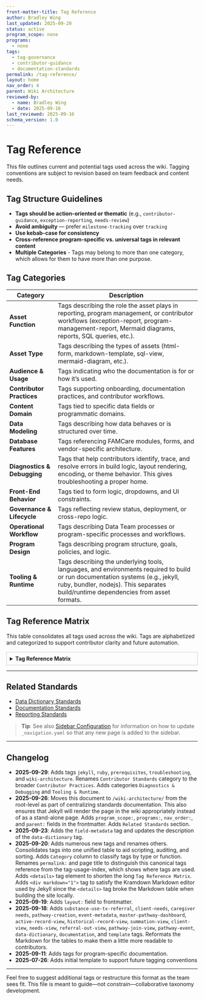 ```yaml
---
front-matter-title: Tag Reference
author: Bradley Wing
last_updated: 2025-09-20 
status: active  
program_scope: none
programs:
  - none
tags:
  - tag-governance
  - contributor-guidance
  - documentation-standards
permalink: /tag-reference/
layout: home
nav_order: 4
parent: Wiki Architecture
reviewed-by:
  - name: Bradley Wing
  - date: 2025-09-16
last_reviewed: 2025-09-16
schema_version: 1.0  
---
```


# Tag Reference

This file outlines current and potential tags used across the wiki. Tagging conventions are subject to revision based on team feedback and content needs.

## Tag Structure Guidelines

- **Tags should be action-oriented or thematic** (e.g., `contributor-guidance`, `exception-reporting`, `needs-review`)
- **Avoid ambiguity** — prefer `milestone-tracking` over `tracking`
- **Use kebab-case for consistency**
- **Cross-reference program-specific vs. universal tags in relevant content**
- **Multiple Categories** - Tags may belong to more than one category, which allows for them to have more than one purpose.

## Tag Categories

| Category | Description |
|----------|-------------|
| **Asset Function** | Tags describing the role the asset plays in reporting, program management, or contributor workflows (exception-report, program-management-report, Mermaid diagrams, reports, SQL queries, etc.). |
| **Asset Type** | Tags describing the types of assets (html-form, markdown-template, sql-view, mermaid-diagram, etc.). |
| **Audience & Usage** | Tags indicating who the documentation is for or how it’s used. |
| **Contributor Practices** | Tags supporting onboarding, documentation practices, and contributor workflows. |
| **Content Domain** | Tags tied to specific data fields or programmatic domains. |
| **Data Modeling** | Tags describing how data behaves or is structured over time. |
| **Database Features** | Tags referencing FAMCare modules, forms, and vendor-specific architecture. |
| **Diagnostics & Debugging** | Tags that help contributors identify, trace, and resolve errors in build logic, layout rendering, encoding, or theme behavior. This gives troubleshooting a proper home. |
| **Front-End Behavior** | Tags tied to form logic, dropdowns, and UI constraints. |
| **Governance & Lifecycle** | Tags reflecting review status, deployment, or cross-repo logic. |
| **Operational Workflow** | Tags describing Data Team processes or program-specific processes and workflows. |
| **Program Design** | Tags describing program structure, goals, policies, and logic. |
| **Tooling & Runtime** | Tags describing the underlying tools, languages, and environments required to build or run documentation systems (e.g., jekyll, ruby, bundler, nodejs). This separates build/runtime dependencies from asset formats. |

## Tag Reference Matrix

This table consolidates all tags used across the wiki. Tags are alphabetized and categorized to support contributor clarity and future automation.

<details style="margin-top: 1rem; border: 1px solid #ccc; padding: 0.5rem;">
<summary><strong>Tag Reference Matrix</strong></summary>

<div markdown="1">

| Tag | Description | Category |
|-----|-------------|----------|
| `active-record-view` | Most recent or current record | Asset Type, Data Modeling |
| `archived` | Retained for historical reference | Governance & Lifecycle |
| `asset-coordination` | Indicates that multiple assets (e.g., forms, views, templates) must be updated together to maintain consistency or support a shared change | Governance & Lifecycle |
| `audit-trail` | Tracks user actions or compliance | Contributor Practices |
| `caregiver-needs` | Behavioral and/or non-behavioral health needs of caregivers | Content Domain |
| `change-management` | Tracks review, approval, and deployment of forms, documentation, logic updates, reports, etc. | Governance & Lifecycle, Operational Workflow |
| `change-request-form` | Structured form used to propose documentation or logic changes, including rationale and impact | Asset Type, Governance & Lifecycle |
| `change-scope-form` | Form used to define the boundaries, dependencies, and coordination needs of a proposed change | Asset Type, Governance & Lifecycle |
| `changelog-rules` | Standards for documenting changes in asset history, including formatting, versioning, and contributor notes | Contributor Practices |
| `client-needs` | Behavioral and/or non-behavioral health needs of clients | Content Domain |
| `client-transfer` | Reassigning program workers | Operational Workflow |
| `client-view` | View of the client table or filtered derivatives | Asset Type |
| `cohort-definition` | Defines inclusion/exclusion logic for program cohorts | Program Design |
| `contributor-guidance` | Contributor onboarding and standards | Contributor Practices |
| `cross-repo` | Logic spans multiple repositories | Governance & Lifecycle |
| `custom-functions` | Includes or documents custom JavaScript functions | Front-End Behavior |
| `data-dictionary` | Structured reference files that define field-level metadata, value constraints, conditional logic, and audit notes for program forms and datasets. Used for reporting, contributor onboarding, and stakeholder transparency | Asset Type, Contributor Practices, Content Domain, Data Modeling |
| `data-integrity` | Ensures accuracy, consistency, and reliability of data across forms, views, and reporting logic | Governance & Lifecycle, Data Modeling |
| `data-team-facing` | Internal documentation or logic | Audience & Usage |
| `dismissal` | Ending a client’s enrollment | Operational Workflow |
| `documentation` | Documentation of an asset | Asset Type |
| `documentation-standards` | Guidelines for formatting, structuring, and maintaining documentation across assets and contributors | Contributor Practices |
| `dropdown-mapping` | Cascading dropdown logic | Front-End Behavior |
| `enrollment` | Starting a client’s enrollment | Operational Workflow |
| `etl-process` | Extract-transform-load logic | Asset Function |
| `event-metadata` | Metadata about Pathway Events | Database Features |
| `exception-report` | Identifies anomalies or data gaps | Asset Function |
| `external-sharing` | Structured for outside partners | Audience & Usage |
| `field-metadata` | Tags field-level attributes such as data type, value constraints, conditional logic, and SQL join behavior. Supports schema alignment, contributor clarity, and UX-aware documentation | Data Modeling, Front-End Behavior, Contributor Practices |
| `form-driven-logic` | Logic tied to specific forms or UI elements | Front-End Behavior |
| `form-schema` | YAML or JSON schema defining form logic | Asset Type |
| `form-updates` | Concerns updating of front-end forms | Governance & Lifecycle, Operational Workflow |
| `form-validation` | Required fields, dropdowns, or UI constraints | Front-End Behavior |
| `frontmatter-schema` | YAML schema used in documentation files to support metadata, indexing, and contributor workflows | Contributor Practices |
| `governance` | Review status or deployment logic | Governance & Lifecycle |
| `historical-record-view` | Full history of changes | Asset Type, Data Modeling |
| `housing-status-data` | Housing receipt and status | Content Domain |
| `html-form` | HTML form used in [FAMCare-HTML-Form-Code Repo](https://github.com/Behavioral-Health-Network/FAMCare-HTML-Form-Code.git) | Asset Type |
| `impact-assessment` | Concerns assessing the consequences of requested or planned changes | Governance & Lifecycle, Data Modeling |
| `implementation-planning` | Steps and considerations for deploying a change, including asset updates, testing, and stakeholder coordination | Governance & Lifecycle, Operational Workflow |
| `insurance-data` | Payor source | Content Domain |
| `internal-review` | Indicates that the document or logic update requires review by internal Data Team members before stakeholder sharing or deployment | Governance & Lifecycle, Operational Workflow |
| `jekyll` | Used for documentation related to the Jekyll static site generator, including build logic, theme configuration, layout inheritance, and troubleshooting Jekyll-specific errors | Asset Type, Tooling & Runtime |
| `markdown-template` | Markdown-based documentation scaffold | Asset Type |
| `master-pathway-dashboard` | Client-based dashboard governed by Pathway Events | Database Features |
| `mermaid-diagram` | Mermaid-based flowchart or logic diagram | Asset Type |
| `milestone-tracking` | Time-based or event-based progress markers | Program Design |
| `multi-join` | Uses multiple joins across tables | Data Modeling |
| `needs-review` | Tag indicating that a document or logic update requires contributor or stakeholder validation before deployment or publication | Governance & Lifecycle |
| `needs-testing` | Tag indicating that a document or logic update requires validation before deployment or publication | Governance & Lifecycle |
| `needs-view` | Client/caregiver needs and service referral metadata | Asset Type |
| `outcome-metrics` | Success measurement logic | Program Design |
| `pathway-creation` | Creating and assigning a Pathway | Operational Workflow |
| `pathway-event` | Event logic tied to Pathways | Database Features |
| `pathway-join-view` | Joins enrollment to Pathways metadata | Asset Type |
| `pathways-module` | FAMCare’s Pathways module | Database Features |
| `prerequisites` | Marks documentation that outlines required software, setup steps, or environmental dependencies needed before contributing, building, or editing the wiki. This tag supports onboarding and contributor readiness. | Contributor Practices, Tooling & Runtime |
| `production-ready` | Fully reviewed and deployed | Governance & Lifecycle |
| `program-docs` | Program-specific documentation | Audience & Usage |
| `program-goals` | Intended outcomes or benchmarks | Program Design |
| `program-structure` | How the program is organized | Program Design |
| `program-staff-facing` | Intended for non-technical users | Audience & Usage |
| `program-worker-assignment` | Assigning or transferring program workers | Operational Workflow |
| `providerplacement-form` | Form used for enrollment and dismissal | Database Features |
| `re-engagement` | Reconnecting after lapse in participation | Operational Workflow |
| `reconnection` | Reconnecting a client with an agency | Operational Workflow |
| `referral-out-view` | Referrals to external services | Asset Type |
| `report-change` | Concerns changes to reports | Governance & Lifecycle, Operational Workflow |
| `reporting-logic` | Data surfaced in reports or dashboards | Program Design, Asset Function |
| `report-template` | Structured template for recurring reports | Asset Type |
| `rollback` | Documents the logic or steps required to reverse a deployed change, restoring prior behavior or data structure if needed | Governance & Lifecycle, Operational Workflow |
| `ruby` | Applied to documentation involving Ruby installation, gem management, or Ruby-based tooling required for Jekyll compatibility. Ruby is a prerequisite asset type for local builds. | Asset Type, Tooling & Runtime |
| `scheduled-report` | Part of recurring reporting cycle | Audience & Usage |
| `service-referral-out` | Referrals to external agencies or services | Content Domain |
| `session-vars` | Session variables or directives | Front-End Behavior |
| `slowly-changing-dimension` | Slowly evolving data structures | Asset Function, Data Modeling |
| `stakeholder-approval` | Formal or informal sign-off from program directors, program managers, or external partners before deployment | Governance & Lifecycle |
| `stakeholder-review` | Tag indicating that a document or change requires review by relevant stakeholders | Governance & Lifecycle |
| `sql-choice-table` | Master Tables with code-description pairs | Front-End Behavior |
| `sql-view` | SQL view logic used for reporting or dashboards used in [FAMCare-SQL-Toolkit Repo](https://github.com/Behavioral-Health-Network/FAMCare-SQL-Toolkit.git) | Asset Type |
| `substance-use-tx-referral` | Referrals to treatment agencies | Content Domain |
| `summation-view` | Aggregates or tracks slow changes | Asset Type, Data Modeling |
| `tag-governance` | Tag usage and schema conventions | Contributor Practices |
| `taxonomy-reference` | Tag definitions and indexing logic | Contributor Practices |
| `template` | Template for documentation files | Asset Type, Contributor Practices |
| `troubleshooting` | Used for documentation that helps diagnose and resolve build errors, layout bugs, encoding issues, or other technical problems encountered during wiki development or contribution. | Diagnostics & Debugging |
| `vendor-dependent` | Tied to vendor constraints | Front-End Behavior |
| `wiki-architecture` | Applied to documentation that explains the structural logic of the wiki, including sidebar configuration, navigation modeling, layout inheritance, and contributor-facing design decisions. This tag reflects the functional role of the asset in shaping the wiki’s behavior. | Asset Function, Contributor Practices |
| `workflow-logic` | Step-by-step program processes | Program Design |

</div>
</details>

---

## Related Standards

- [Data Dictionary Standards]({{site.baseurl}}/data-dictionary-standards/)
- [Documentation Standards]({{site.baseurl}}/documentation-standards/)
- [Reporting Standards]({{site.baseurl}}/reporting-standards/)

> **Tip**: See also [Sidebar Configuration]({{site.baseurl}}/sidebar-config/) for information on how to update `_navigation.yaml` so that any new page is added to the sidebar.

---

## Changelog

- **2025-09-29**: Adds tags `jekyll`, `ruby`, `prerequisites`, `troubleshooting`, and `wiki-architecture`. Renames `Contributor Standards` category to the broader `Contributor Practices`. Adds categories `Diagnostics & Debugging` and `Tooling & Runtime`.
- **2025-09-26**: Moves this document to `/wiki-architecture/` from the root-level as part of centralizing standards documentation. This also ensures that Jekyll will render the page in the wiki appropriately instead of as a stand-alone page. Adds `program_scope:`, `programs:`, `nav_order:`, and `parent:` fields in the frontmatter. Adds `Related Standards` section.
- **2025-09-23**: Adds the `field-metadata` tag and updates the description of the `data-dictionary` tag.
- **2025-09-20**: Adds numerous new tags and renames others. Consolidates tags into one unified table to aid scripting, auditing, and sorting. Adds `Category` column to classify tags by type or function. Renames `permalink:` and page title to distinguish this canonical tags reference from the tag-usage-index, which shows where tags are used. Adds `<details>` tag element to shorten the long `Tag Reference Matrix`. Adds `<div markdown="1">` tag to satisfy the Kramdown Markdown editor used by Jekyll since the `<details>` tag broke the Markdown table when building the site locally.
- **2025-09-19**: Adds `layout:` field to frontmatter.
- **2025-09-18**: Adds `substance-use-tx-referral`, `client-needs`, `caregiver needs`, `pathway-creation`, `event-metadata`, `master-pathway-dashboard`, `active-record-view`, `historical-record-view`, `summation-view`, `client-view`, `needs-view`, `referral-out-view`, `pathway-join-view`, `pathway-event`, `data-dictionary`, `documentation`,  and `template` tags. Reformats the Markdown for the tables to make them a little more readable to contributors.
- **2025-09-11**: Adds tags for program-specific documentation.
- **2025-07-26**: Adds initial template to support future tagging conventions

---
Feel free to suggest additional tags or restructure this format as the team sees fit. This file is meant to guide—not constrain—collaborative taxonomy development.
